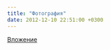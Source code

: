 ```yaml
---
title: "Фотография"
date: 2012-12-10 22:51:00 +0300
---
```



[Вложение](/assets/vk_photos/1/-qXXzaSPqTQ.jpg)
